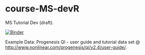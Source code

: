 # course-MS-devR
MS Tutorial Dev (draft).

[![Binder](https://mybinder.org/badge_logo.svg)](https://mybinder.org/v2/gh/tp175/course-MS-devR/master)

Example Data: Progenesis QI - user guide and tutorial data set @ http://www.nonlinear.com/progenesis/qi/v2.4/user-guide/.
